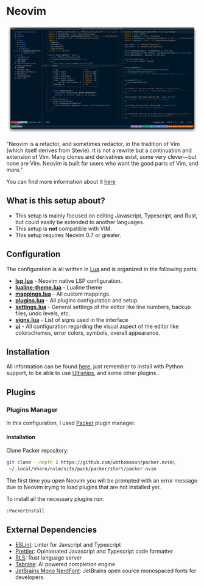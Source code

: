 # Neovim

![Neovim](./screenshot.png)

"Neovim is a refactor, and sometimes redactor, in the tradition of Vim (which itself derives from Stevie). It is not a rewrite but a continuation and extension of Vim. Many clones and derivatives exist, some very clever—but none are Vim. Neovim is built for users who want the good parts of Vim, and more."

You can find more information about it [here](https://neovim.io)

## What is this setup about?
* This setup is mainly focused on editing Javascript, Typescript, and Rust, but could easily be extended to another languages.
* This setup is **not** compatible with VIM.
* This setup requires Neovim 0.7 or greater.

## Configuration

The configuration is all written in [Lua](http://www.lua.org/) and is organized in the following parts:

* **[lsp.lua](https://github.com/theminimalistdeveloper/dotfiles/blob/main/nvim/.config/nvim/lua/lsp.lua)** - Neovim native LSP configuration.
* **[lualine-theme.lua](https://github.com/theminimalistdeveloper/dotfiles/blob/main/nvim/.config/nvim/lua/lualine-theme.lua)** - Lualine theme
* **[mappings.lua](https://github.com/theminimalistdeveloper/dotfiles/blob/main/nvim/.config/nvim/lua/mappings.lua)** - All custom mappings.
* **[plugins.lua](https://github.com/theminimalistdeveloper/dotfiles/blob/main/nvim/.config/nvim/lua/plugins.lua)** - All plugins configuration and setup.
* **[settings.lua](https://github.com/theminimalistdeveloper/dotfiles/blob/main/nvim/.config/nvim/lua/settings.lua)** - General settings of the editor like line numbers, backup files, undo levels, etc.
* **[signs.lua](https://github.com/theminimalistdeveloper/dotfiles/blob/main/nvim/.config/nvim/lua/settings.lua)** - List of signs used in the interface
* **[ui](https://github.com/theminimalistdeveloper/dotfiles/blob/main/nvim/.config/nvim/lua/ui.lua)** - All configuration regarding the visual aspect of the editor like colorschemes, error colors, symbols, overall appearance.

## Installation

All information can be found [here](https://github.com/neovim/neovim/wiki/Installing-Neovim), just remember to install with Python support, to be able to use [Ultisnips](https://github.com/SirVer/ultisnips), and some other plugins .

## Plugins

### Plugins Manager

In this configuration, I used [Packer](https://github.com/wbthomason/packer.nvim) plugin manager.

#### Installation

Clone Packer repository:

```bash
git clone --depth 1 https://github.com/wbthomason/packer.nvim\
 ~/.local/share/nvim/site/pack/packer/start/packer.nvim
```
The first time you open Neovim you will be prompted with an error message due to Neovim trying to load plugins that are not installed yet.

To install all the necessary plugins run:

```bash
:PackerInstall
```
## External Dependencies

* [ESLint](https://eslint.org/docs/user-guide/getting-started): Linter for Javscript and Typescript
* [Prettier](https://prettier.io/): Opinionated Javascript and Typescript code formatter
* [RLS](https://github.com/rust-lang/rls): Rust language server
* [Tabnine](https://github.com/rust-lang/rls): AI powered completion engine
* [JetBrains Mono NerdFont](https://github.com/ryanoasis/nerd-fonts/blob/master/patched-fonts/JetBrainsMono/font-info.md): JetBrains open source monospaced fonts for developers.
